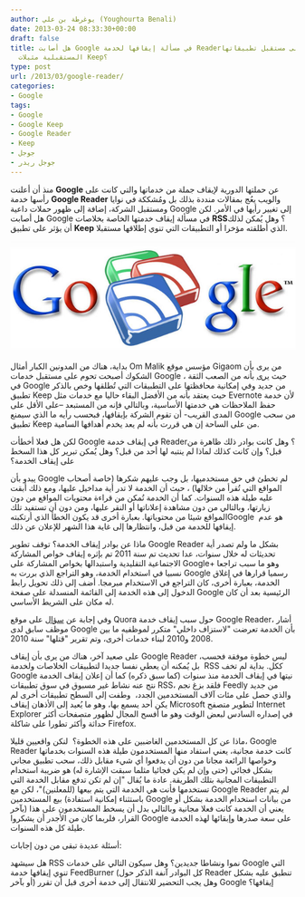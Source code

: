 ```yaml
---
author: يوغرطة بن علي (Youghourta Benali)
date: 2013-03-24 08:33:30+00:00
draft: false
title: هل أصابت Google في مسألة إيقافها لخدمة Reader؟ وهل سيؤثر ذلك على مستقبل تطبيقاتها
  المستقبلية مثيلات Keep؟
type: post
url: /2013/03/google-reader/
categories:
- Google
tags:
- Google
- Google Keep
- Google Reader
- Keep
- جوجل
- جوجل ريدر
---
```


منذ أن أعلنت **Google** عن حملتها الدورية لإيقاف جملة من خدماتها والتي كانت على رأسها خدمة **Google Reader** والويب يعُج بمقالات منددة بذلك بل ومُشككة في نوايا ومستقبل الشركة، إضافة إلى ظهور حملات داعية Google إلى تغيير رأيها في الأمر. لكن هل أصابت Google في مسألة إيقاف خدمتها الخاصة بخلاصات **RSS**؟ وهل يُمكن لذلك أن يؤثر على تطبيق **Keep** الذي أطلقته مؤخرا أو التطبيقات التي تنوي إطلاقها مستقبلا.




[![google-reader](google-reader.png)
](google-reader.png)




بداية، هناك من المدونين الكبار أمثال Om Malik مؤسس موقع Gigaom من يرى بأن الشكوك أصبحت تحوم على مستقبل خدمات Google ، حيث [يرى](http://.com/2013/03/20/sorry-google-you-can-keep-it-to-yourself/) بأنه من الصعب الثقة في Google من جديد وفي إمكانية محافظتها على التطبيقات التي تُطلقها وخص بالذكر تطبيق Keep حيث يعتقد بأنه من الأفضل البقاء حاليا مع خدمات مثل Evernote لأن خدمة حفظ الملاحظات هي خدمتها الأساسية، وبالتالي فإنه من المستبعد –على الأقل على المدى القريب- أن تقوم الشركة بإيقافها، فبحسب رأيه ما الذي سيمنع Google من سحب تطبيق Keep من على الساحة إن هي قررت بأنه لم يعد يخدم أهدافها السامية.




لكن هل فعلا أخطأت Google في إيقاف خدمة Reader؟ وهل كانت بوادر ذلك ظاهرة من قبل؟ وإن كانت كذلك لماذا لم ينتبه لها أحد من قبل؟ وهل يُمكن تبرير كل هذا السخط على إيقاف الخدمة؟




<!-- more -->




يبدو بأن Google لم تخطئ في حق مستخدميها، بل وجب عليهم شكرها (خاصة أصحاب المواقع التي تُقرأ من خلالها) ، حيث أن الخدمة لا تدر أية مداخيل عليها، ومع ذلك أبقت عليه طيلة هذه السنوات. كما أن الخدمة تُمكن من قراءة محتويات المواقع من دون زيارتها، وبالتالي من دون مشاهدة إعلاناتها أو النقر عليها، ومن دون أن تستفيد تلك المواقع شيئا من محتوياتها. بعبارة أخرى قد يكون الخطأ الذي أرتكبتهGoogle  هو عدم إيقافها للخدمة من قبل، وانتظارها إلى غاية هذا الشهر للإعلان عن ذلك.




ماذا عن بوادر إيقاف الخدمة؟ توقف تطوير Google Reader بشكل ما ولم تصدر أية تحديثات له خلال سنوات، عدا تحديث تم سنة 2011 تم بإثره إيقاف خواص المشاركة الاجتماعية التقليدية واستبدالها بخواص المشاركة على Google+ وهو ما سبب تراجعا نسبيا في استخدام الخدمة، وهو التراجع الذي بررت به Google رسميا قرارها في إغلاق الخدمة، بعبارة أخرى، كان التراجع في الاستخدام مبرمجا. أضف إلى ذلك تحويل رابط الدخول إلى هذه الخدمة إلى القائمة المنسدلة على صفحة Google الرئيسية بعد أن كان له مكان على الشريط الأساسي.




وفي إجابة عن [سؤال](http://www.quora.com/Google-Reader-Shut-Down-March-2013/Why-is-Google-killing-Google-Reader) على موقع Quora حول سبب إيقاف خدمة Google Reader، أشار موظف سابق لدى Google بأن الخدمة تعرضت "لاستزاف داخلي" متكرر لموظفيه ما بين 2008 و2010 لبناء خدمات أخرى، وتم تقرير "قتلها" سنة 2010.




على صعيد آخر، هناك من يرى بأن إيقاف Google Reader ليس خطوة موفقة فحسب، بل يُمكنه أن يعطي نفسا جديدا لتطبيقات الخلاصات ولخدمة  RSS ككل. بداية لم تخف Google نيتها في إيقاف الخدمة منذ سنوات (كما سبق ذكره) كما أن إعلان إيقاف الخدمة نتج عنه نشاط غير مسبوق في سوق تطبيقات RSS، فلقد بزغ نجم Feedly من جديد والذي حصل على مئات آلاف المستخدمين الجدد،  وطفت إلى السطح تطبيقات أخرى لم يكن أحد يسمع بها، وهو ما يُعيد إلى الأذهان إيقاف Microsoft لتطوير متصفح Internet Explorer في إصداره السادس لبعض الوقت وهو ما أفسح المجال لظهور متصفحات أكثر حداثة وأكثر تطورا على شاكلة Firefox.




ماذا عن كل المستخدمين الغاضبين على هذه الخطوة؟  لنكن واقعيين قليلا، Google Reader كانت خدمة مجانية، يعني استفاد منها المستخدمون طيلة هذه السنوات بخدماتها وخواصها الرائعة مجانا من دون أن يدفعوا أي شيء مقابل ذلك، سحب تطبيق مجاني بشكل فجائي (حتى وإن لم يكن فجائيا مثلما سبقت الإشارة له) هو ضريبة استخدام التطبيقات المجانية بتلك الطريقة. عادة ما يُقال "إن لم تكن تدفع مقابل الخدمة التي تستخدمها فأنت هي الخدمة التي يتم بيعها (للمعلنين)"، لكن مع Google Reader لم يتم بيع المستخدمين (باستثناء إمكانية استفادة Google من بيانات استخدام الخدمة بشكل أو بآخر) يعني أن الخدمة كانت فعلا مجانية وبالتالي بدل أن يسخط المستخدمون على هذا القرار، فلربما كان من الأجدر أن يشكروا Google على سعة صدرها وإبقائها لهذه الخدمة طيلة كل هذه السنوات.




أسئلة عديدة تبقى من دون إجابات:




هل سيشهد RSS نموا ونشاطا جديدين؟ وهل سيكون التالي على خدمات Google التي تنوي إيقافها خدمة FeedBurner (كل البوادر آنفة الذكر حول Reader تنطبق عليه بشكل أو بآخر) وهل يجب التحضير للانتقال إلى خدمة أخرى قبل أن تقرر Google إيقافها؟
